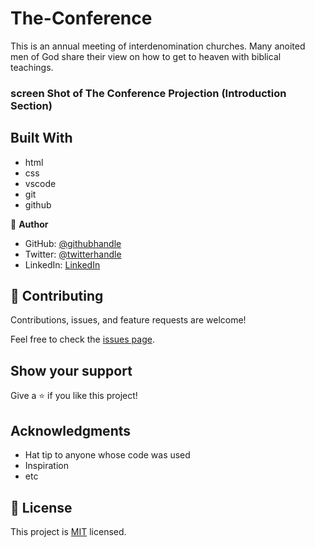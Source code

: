 # The-Conference

This is an annual meeting of interdenomination churches.
Many anoited men of God share their view on how to get to heaven with biblical teachings.


### screen Shot of The Conference  Projection (Introduction Section)

<!-- ![Screen shot of portfolio project](./image/Portifolio-page1.JPG "Introduction Section"). -->

<!-- #### Link to my portfolio (https://ol-create.github.io/Portfolio/) -->

## Built With

- html
- css
- vscode
- git
- github


👤 **Author**

- GitHub: [@githubhandle](https://www.linkedin.com/in/paul-oluyemi-193966ab)
- Twitter: [@twitterhandle](https://twitter.com/OluyemiPaul99)
- LinkedIn: [LinkedIn](https://linkedin.com/in/paul-oluyemi-193966ab)

## 🤝 Contributing

Contributions, issues, and feature requests are welcome!

Feel free to check the [issues page](../../issues/).

## Show your support

Give a ⭐️ if you like this project!

## Acknowledgments

- Hat tip to anyone whose code was used
- Inspiration
- etc

## 📝 License

This project is [MIT](./MIT.md) licensed.
